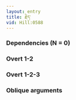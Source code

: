 ```yaml
---
layout: entry
title: རྗེད་
vid: Hill:0588
---
```

### Dependencies (N = 0)


### Overt 1-2


### Overt 1-2-3


### Oblique arguments
